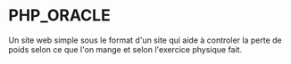 # PHP_ORACLE
Un site web simple sous le format d'un site qui aide à controler la perte de poids selon ce que l'on mange et selon l'exercice physique fait.
